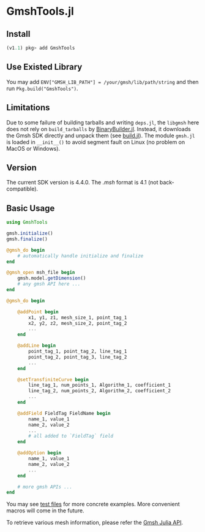 # GmshTools.jl


## Install
```julia
(v1.1) pkg> add GmshTools
```


## Use Existed Library

You may add `ENV["GMSH_LIB_PATH"] = /your/gmsh/lib/path/string` and then run `Pkg.build("GmshTools")`.


## Limitations

Due to some failure of building tarballs and writing `deps.jl`, the `libgmsh` here does not rely on `build_tarballs` by [BinaryBuilder.jl](https://github.com/JuliaPackaging/BinaryBuilder.jl). Instead, it downloads the Gmsh SDK directly and unpack them (see [build.jl](https://github.com/shipengcheng1230/GmshTools.jl/blob/master/deps/build.jl)). The module `gmsh.jl` is loaded in `__init__()` to avoid segment fault on Linux (no problem on MacOS or Windows).

## Version

The current SDK version is 4.4.0. The *.msh* format is 4.1 (not back-compatible).

## Basic Usage

```julia
using GmshTools

gmsh.initialize()
gmsh.finalize()

@gmsh_do begin
    # automatically handle initialize and finalize
end

@gmsh_open msh_file begin
    gmsh.model.getDimension()
    # any gmsh API here ...
end

@gmsh_do begin

    @addPoint begin
        x1, y1, z1, mesh_size_1, point_tag_1
        x2, y2, z2, mesh_size_2, point_tag_2
        ...
    end

    @addLine begin
        point_tag_1, point_tag_2, line_tag_1
        point_tag_2, point_tag_3, line_tag_2
        ...
    end

    @setTransfiniteCurve begin
        line_tag_1, num_points_1, Algorithm_1, coefficient_1
        line_tag_2, num_points_2, Algorithm_2, coefficient_2
        ...
    end

    @addField FieldTag FieldName begin
        name_1, value_1
        name_2, value_2
        ...
        # all added to `FieldTag` field
    end

    @addOption begin
        name_1, value_1
        name_2, value_2
        ...
    end

    # more gmsh APIs ...
end
```

You may see [test files](https://github.com/shipengcheng1230/GmshTools.jl/blob/master/test/test_mesh.jl) for more concrete examples. More convenient macros will come in the future.

To retrieve various mesh information, please refer the [Gmsh Julia API](https://gitlab.onelab.info/gmsh/gmsh/blob/master/api/gmsh.jl).

